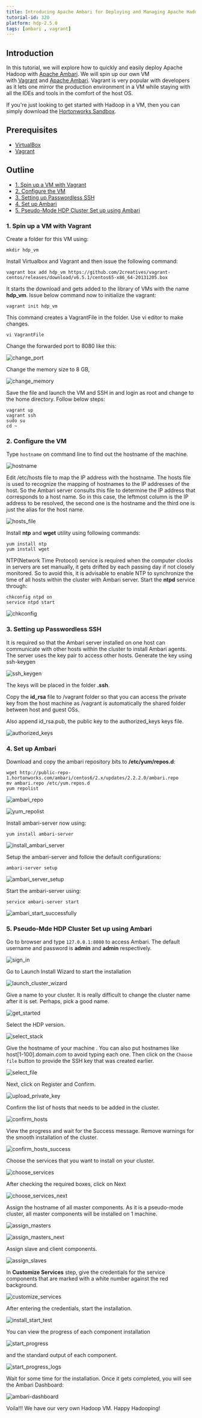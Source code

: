 ```yaml
---
title: Introducing Apache Ambari for Deploying and Managing Apache Hadoop
tutorial-id: 320
platform: hdp-2.5.0
tags: [ambari , vagrant]
---
```


## Introduction

In this tutorial, we will explore how to quickly and easily deploy Apache Hadoop with [Apache Ambari](https://hortonworks.com/hadoop/ambari). We will spin up our own VM with [Vagrant](http://www.vagrantup.com/) and [Apache Ambari](https://hortonworks.com/hadoop/ambari). Vagrant is very popular with developers as it lets one mirror the production environment in a VM while staying with all the IDEs and tools in the comfort of the host OS.

If you're just looking to get started with Hadoop in a VM, then you can simply download the [Hortonworks Sandbox](https://hortonworks.com/sandbox).

## Prerequisites

*   [VirtualBox](https://www.virtualbox.org/wiki/Downloads)
*   [Vagrant](http://vagrantup.com/)

## Outline

- [1. Spin up a VM with Vagrant](#spin-up)
- [2. Configure the VM](#configure-vm)
- [3. Setting up Passwordless SSH](#passwordless-ssh)
- [4. Set up Ambari](#setup-ambari)
- [5. Pseudo-Mode HDP Cluster Set up using Ambari](#pseudo-mode)


### 1. Spin up a VM with Vagrant <a id="spin-up"></a>

Create a folder for this VM using:

~~~
mkdir hdp_vm
~~~

Install Virtualbox and Vagrant and then issue the following command:

~~~
vagrant box add hdp_vm https://github.com/2creatives/vagrant-centos/releases/download/v6.5.1/centos65-x86_64-20131205.box
~~~

It starts the download and gets added to the library of VMs with the name **hdp_vm**. Issue below command now to initialize the vagrant:

~~~
vagrant init hdp_vm
~~~

This command creates a VagrantFile in the folder. Use vi editor to make changes.

~~~
vi VagrantFile
~~~

Change the forwarded port to 8080 like this:

![change_port]({{page.path}}/assets/change_port.png)

Change the memory size to 8 GB,

![change_memory]({{page.path}}/assets/change_memory.png)

Save the file and launch the VM and SSH in and login as root and change to the home directory. Follow below steps:

~~~
vagrant up
vagrant ssh
sudo su
cd ~
~~~

### 2. Configure the VM <a id="configure-vm"></a>

Type `hostname` on command line to find out the hostname of the machine.

![hostname]({{page.path}}/assets/hostname.png)

Edit /etc/hosts file to map the IP address with the hostname. The hosts file is used to recognize the mapping of hostnames to the IP addresses of the host. So the Ambari server consults this file to determine the IP address that corresponds to a host name. So in this case, the leftmost column is the IP address to be resolved, the second one is the hostname and the third one is just the alias for the host name.

![hosts_file]({{page.path}}/assets/hosts_file.png)

Install **ntp** and **wget** utility using following commands:

~~~
yum install ntp
yum install wget
~~~

NTP(Network Time Protocol) service is required when the computer clocks in servers are set manually, it gets drifted by each passing day if not closely monitored. So to avoid this, it is advisable to enable NTP to synchronize the time of all hosts within the cluster with Ambari server.
Start the **ntpd** service through:

~~~
chkconfig ntpd on
service ntpd start
~~~

![chkconfig]({{page.path}}/assets/chkconfig.png)

### 3. Setting up Passwordless SSH <a id="passwordless-ssh"></a>

It is required so that the Ambari server installed on one host can communicate with other hosts within the cluster to install Ambari agents. The server uses the key pair to access other hosts.
Generate the key using ssh-keygen

![ssh_keygen]({{page.path}}/assets/ssh_keygen.png)

The keys will be placed in the folder **.ssh**.

Copy the **id_rsa** file to /vagrant folder so that you can access the private key from the host machine as /vagrant is automatically the shared folder between host and guest OSs.

Also append id_rsa.pub, the public key to the authorized_keys keys file.

![authorized_keys]({{page.path}}/assets/authorized_keys.png)

### 4. Set up Ambari <a id="setup-ambari"></a>

Download and copy the ambari repository bits to **/etc/yum/repos.d**:

~~~
wget http://public-repo-1.hortonworks.com/ambari/centos6/2.x/updates/2.2.2.0/ambari.repo
mv ambari.repo /etc/yum.repos.d
yum repolist
~~~

![ambari_repo]({{page.path}}/assets/ambari_repo.png)

![yum_repolist]({{page.path}}/assets/yum_repolist.png)

Install ambari-server now using:

~~~
yum install ambari-server
~~~

![install_ambari_server]({{page.path}}/assets/install_ambari_server.png)

Setup the ambari-server and follow the default configurations:

~~~
ambari-server setup
~~~

![ambari_server_setup]({{page.path}}/assets/ambari_server_setup.png)

Start the ambari-server using:

~~~
service ambari-server start
~~~

![ambari_start_successfully]({{page.path}}/assets/ambari_start_successfully.png)

### 5. Pseudo-Mde HDP Cluster Set up using Ambari <a id="pseudo-mode"></a>

Go to browser and type `127.0.0.1:8080` to access Ambari. The default username and password is **admin** and **admin** respectively.

![sign_in]({{page.path}}/assets/sign_in.png)

Go to Launch Install Wizard to start the installation

![launch_cluster_wizard]({{page.path}}/assets/launch_cluster_wizard.png)

Give a name to your cluster. It is really difficult to change the cluster name after it is set. Perhaps, pick a good name.

![get_started]({{page.path}}/assets/get_started.png)

Select the HDP version.

![select_stack]({{page.path}}/assets/select_stack.png)

Give the hostname of your machine . You can also put hostnames like host[1-100].domain.com to avoid typing each one. Then click on the `Choose file` button to provide the SSH key that was created earlier.

![select_file]({{page.path}}/assets/select_file.png)

Next, click on Register and Confirm.

![upload_private_key]({{page.path}}/assets/upload_private_key.png)

Confirm the list of hosts that needs to be added in the cluster.

![confirm_hosts]({{page.path}}/assets/confirm_hosts.png)

View the progress and wait for the Success message. Remove warnings for the smooth installation of the cluster.

![confirm_hosts_success]({{page.path}}/assets/confirm_hosts_success.png)

Choose the services that you want to install on your cluster.

![choose_services]({{page.path}}/assets/choose_services.png)

After checking the required boxes, click on Next

![choose_services_next]({{page.path}}/assets/choose_services_next.png)

Assign the hostname of all master components. As it is a pseudo-mode cluster, all master components will be installed on 1 machine.

![assign_masters]({{page.path}}/assets/assign_masters.png)

![assign_masters_next]({{page.path}}/assets/assign_masters_next.png)

Assign slave and client components.

![assign_slaves]({{page.path}}/assets/assign_slaves.png)

In **Customize Services** step, give the credentials for the service components that are marked with a white number against the red background.

![customize_services]({{page.path}}/assets/customize_services.png)

After entering the credentials, start the installation.

![install_start_test]({{page.path}}/assets/install_start_test.png)

You can view the progress of each component installation

![start_progress]({{page.path}}/assets/start_progress.png)

and the standard output of each component.

![start_progress_logs]({{page.path}}/assets/start_progress_logs.png)

Wait for some time for the installation. Once it gets completed, you will see the Ambari Dashboard:

![ambari-dashboard]({{page.path}}/assets/ambari-dashboard.png)

Voila!!! We have our very own Hadoop VM.
Happy Hadooping!

